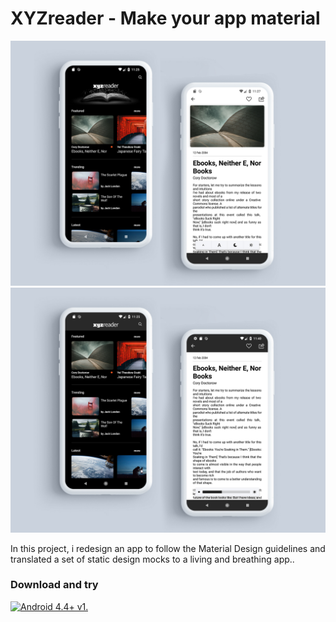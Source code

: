 # XYZreader - Make your app material

![ScreenShot](/banner.jpg)
![ScreenShot](/banner2.jpg)

In this project, i redesign an app to follow the Material Design guidelines and translated a set of static design mocks to a living and breathing app..

### Download and try
[![Android 4.4+ v1.](https://i.imgur.com/cqkJfYs.png)](https://github.com/rench9/xyz-reader/releases/download/1.0/xyz-reader.apk "XYZreader")
